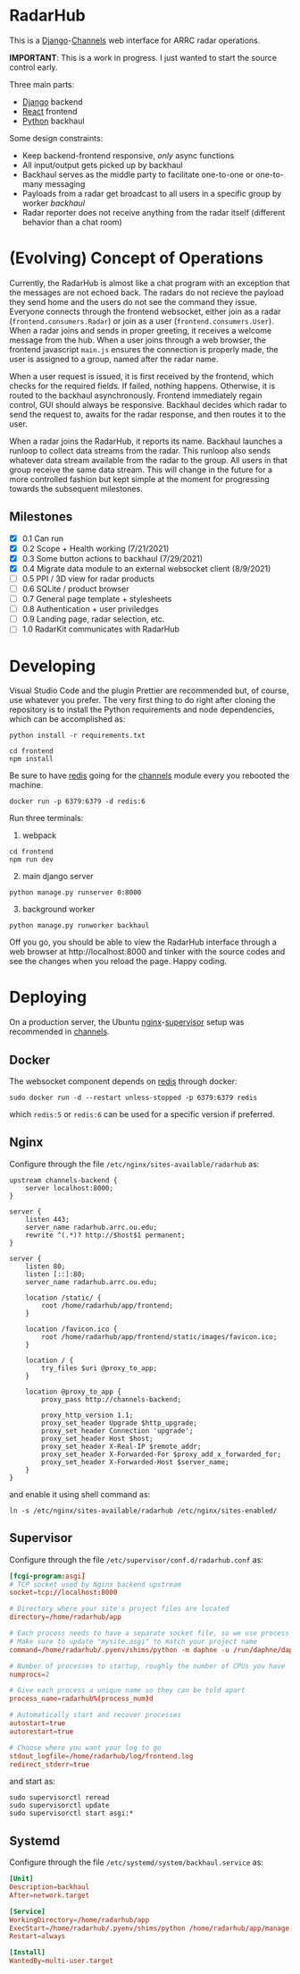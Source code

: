 # RadarHub

This is a [Django]-[Channels] web interface for ARRC radar operations.

**IMPORTANT**: This is a work in progress. I just wanted to start the source control early.

Three main parts:

- [Django] backend
- [React] frontend
- [Python] backhaul

Some design constraints:

- Keep backend-frontend responsive, _only_ async functions
- All input/output gets picked up by backhaul
- Backhaul serves as the middle party to facilitate one-to-one or one-to-many messaging
- Payloads from a radar get broadcast to all users in a specific group by worker _backhaul_
- Radar reporter does not receive anything from the radar itself (different behavior than a chat room)

# (Evolving) Concept of Operations

Currently, the RadarHub is almost like a chat program with an exception that the messages are not echoed back. The radars do not recieve the payload they send home and the users do not see the command they issue. Everyone connects through the frontend websocket, either join as a radar (`frontend.consumers.Radar`) or join as a user (`frontend.consumers.User`). When a radar joins and sends in proper greeting, it receives a welcome message from the hub. When a user joins through a web browser, the frontend javascript `main.js` ensures the connection is properly made, the user is assigned to a group, named after the radar name.

When a user request is issued, it is first received by the frontend, which checks for the required fields. If failed, nothing happens. Otherwise, it is routed to the backhaul asynchronously. Frontend immediately regain control, GUI should always be responsive. Backhaul decides which radar to send the request to, awaits for the radar response, and then routes it to the user.

When a radar joins the RadarHub, it reports its name. Backhaul launches a runloop to collect data streams from the radar. This runloop also sends whatever data stream available from the radar to the group. All users in that group receive the same data stream. This will change in the future for a more controlled fashion but kept simple at the moment for progressing towards the subsequent milestones.

## Milestones

- [x] 0.1 Can run
- [x] 0.2 Scope + Health working (7/21/2021)
- [x] 0.3 Some button actions to backhaul (7/29/2021)
- [x] 0.4 Migrate data module to an external websocket client (8/9/2021)
- [ ] 0.5 PPI / 3D view for radar products
- [ ] 0.6 SQLite / product browser
- [ ] 0.7 General page template + stylesheets
- [ ] 0.8 Authentication + user priviledges
- [ ] 0.9 Landing page, radar selection, etc.
- [ ] 1.0 RadarKit communicates with RadarHub

# Developing

Visual Studio Code and the plugin Prettier are recommended but, of course, use whatever you prefer. The very first thing to do right after cloning the repository is to install the Python requirements and node dependencies, which can be accomplished as:

```shell
python install -r requirements.txt

cd frontend
npm install
```

Be sure to have [redis] going for the [channels] module every you rebooted the machine.

```shell
docker run -p 6379:6379 -d redis:6
```

Run three terminals:

1. webpack

```shell
cd frontend
npm run dev
```

2. main django server

```shell
python manage.py runserver 0:8000
```

3. background worker

```shell
python manage.py runworker backhaul
```

Off you go, you should be able to view the RadarHub interface through a web browser at http://localhost:8000 and tinker with the source codes and see the changes when you reload the page. Happy coding.

# Deploying

On a production server, the Ubuntu [nginx]-[supervisor] setup was recommended in [channels].

## Docker

The websocket component depends on [redis] through docker:

```shell
sudo docker run -d --restart unless-stopped -p 6379:6379 redis
```

which `redis:5` or `redis:6` can be used for a specific version if preferred.

## Nginx

Configure through the file `/etc/nginx/sites-available/radarhub` as:

```nginx
upstream channels-backend {
    server localhost:8000;
}

server {
    listen 443;
    server_name radarhub.arrc.ou.edu;
    rewrite ^(.*)? http://$host$1 permanent;
}

server {
    listen 80;
    listen [::]:80;
    server_name radarhub.arrc.ou.edu;

    location /static/ {
        root /home/radarhub/app/frontend;
    }

    location /favicon.ico {
        root /home/radarhub/app/frontend/static/images/favicon.ico;
    }

    location / {
        try_files $uri @proxy_to_app;
    }

    location @proxy_to_app {
        proxy_pass http://channels-backend;

        proxy_http_version 1.1;
        proxy_set_header Upgrade $http_upgrade;
        proxy_set_header Connection 'upgrade';
        proxy_set_header Host $host;
        proxy_set_header X-Real-IP $remote_addr;
        proxy_set_header X-Forwarded-For $proxy_add_x_forwarded_for;
        proxy_set_header X-Forwarded-Host $server_name;
    }
}
```

and enable it using shell command as:

```shell
ln -s /etc/nginx/sites-available/radarhub /etc/nginx/sites-enabled/
```

## Supervisor

Configure through the file `/etc/supervisor/conf.d/radarhub.conf` as:

```conf
[fcgi-program:asgi]
# TCP socket used by Nginx backend upstream
socket=tcp://localhost:8000

# Directory where your site's project files are located
directory=/home/radarhub/app

# Each process needs to have a separate socket file, so we use process_num
# Make sure to update "mysite.asgi" to match your project name
command=/home/radarhub/.pyenv/shims/python -m daphne -u /run/daphne/daphne%(process_num)d.sock --fd 0 --access-log - --proxy-headers radarhub.asgi:application

# Number of processes to startup, roughly the number of CPUs you have
numprocs=2

# Give each process a unique name so they can be told apart
process_name=radarhub%(process_num)d

# Automatically start and recover processes
autostart=true
autorestart=true

# Choose where you want your log to go
stdout_logfile=/home/radarhub/log/frontend.log
redirect_stderr=true
```
and start as:

```shell
sudo supervisorctl reread
sudo supervisorctl update
sudo supervisorctl start asgi:*
```

## Systemd

Configure through the file `/etc/systemd/system/backhaul.service` as:

```conf
[Unit]
Description=backhaul
After=network.target

[Service]
WorkingDirectory=/home/radarhub/app
ExecStart=/home/radarhub/.pyenv/shims/python /home/radarhub/app/manage.py runworker backhaul
Restart=always

[Install]
WantedBy=multi-user.target
```

[channels]: https://channels.readthedocs.io
[django]: https://www.djangoproject.com
[node.js]: https://nodejs.org
[react]: https://reactjs.org
[python]: https://www.python.org
[docker]: https://www.docker.com
[redis]: https://redis.io
[nginx]: https://www.nginx.com
[supervisor]: http://supervisord.org
